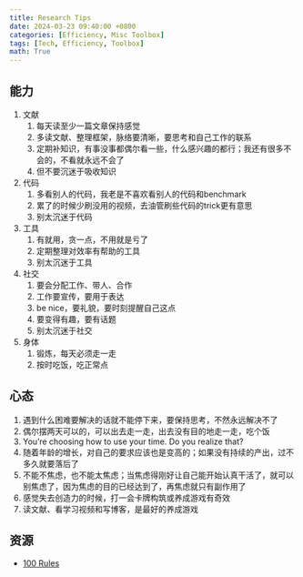 ```yaml
---
title: Research Tips
date: 2024-03-23 09:40:00 +0800
categories: [Efficiency, Misc Toolbox]
tags: [Tech, Efficiency, Toolbox]
math: True
---
```


## 能力

1. 文献
   1. 每天读至少一篇文章保持感觉
   2. 多读文献、整理框架，脉络要清晰，要思考和自己工作的联系
   3. 定期补知识，有事没事都偶尔看一些，什么感兴趣的都行；我还有很多不会的，不看就永远不会了
   4. 但不要沉迷于吸收知识
2. 代码
   1. 多看别人的代码，我老是不喜欢看别人的代码和benchmark
   2. 累了的时候少刷没用的视频，去油管刷些代码的trick更有意思
   3. 别太沉迷于代码
3. 工具
   1. 有就用，贪一点，不用就是亏了
   2. 定期整理对效率有帮助的工具
   3. 别太沉迷于工具
4. 社交
   1. 要会分配工作、带人、合作
   2. 工作要宣传，要用于表达
   3. be nice，要礼貌，要时刻提醒自己这点
   4. 要变得有趣，要有话题
   5. 别太沉迷于社交
5. 身体
   1. 锻炼，每天必须走一走
   2. 按时吃饭，吃正常点


## 心态

1. 遇到什么困难要解决的话就不能停下来，要保持思考，不然永远解决不了
2. 偶尔摆两天可以的，可以出去走一走，出去没有目的地走一走，吃个饭
3. You’re choosing how to use your time. Do you realize that?
4. 随着年龄的增长，对自己的要求应该也是变高的；如果没有持续的产出，过不多久就要落后了
5. 不能不焦虑，也不能太焦虑；当焦虑得刚好让自己能开始认真干活了，就可以别焦虑了，因为焦虑的目的已经达到了，再焦虑就只有副作用了
6. 感觉失去创造力的时候，打一会卡牌构筑或养成游戏有奇效
7. 读文献、看学习视频和写博客，是最好的养成游戏

## 资源
- [100 Rules](https://www.emerald.com/insight/content/doi/10.1108/AAAJ-02-2019-032/full/pdf)
